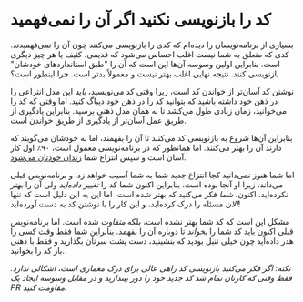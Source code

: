 # کد را بازنویسی نکنید اگر آن را نمی‌فهمید

بسیاری از برنامه‌نویسان را دیده‌ام که کدی را بازنویسی می‌کنند چون آن را نمی‌فهمیدند. کدی که متعلق به شما نیست اغلب احساس می‌شود که قدیمی، کثیف یا هر چیز دیگری است. بنابراین اولین وسوسه آن‌ها این است که آن را "طبق استانداردهای خودشان" بازنویسی کنند. نتیجه نهایی اغلب بهتر نیست و معمولاً بدتر است. چرا اینطور است؟

نوشتن کد آسان‌تر از خواندن کد است، زیرا وقتی کد می‌نویسید، _باید_ این مدل انتزاعی را در ذهن خود داشته باشید که بتوانید کد را در ذهن خود دیباگ کنید. اما وقتی که کد را می‌خوانید، زمان زیادی طول می‌کشد تا به همان مدل ذهنی برسید. بنابراین یادگیری از طریق عمل آسان‌تر از یادگیری از طریق خواندن است.

بنابراین آن‌ها شروع به بازنویسی کد می‌کنند تا آن را بفهمند، اما به خودشان می‌گویند که دارند آن را بهتر می‌کنند. اما همانطور که در برنامه‌نویسی معمول است، ۹۰٪ اول کار آسان است و سپس انتزاع شما [زندان خودتان می‌شود](the-abstraction-prison.md).

اما شما هنوز نمی‌دانید کجا انتزاع جدید شما به شما آسیب خواهد زد. و برنامه‌نویس قبلی می‌داند، زیرا او آنجا بوده است. بنابراین اکنون شما کد را _تغییر داده‌اید_ ولی آن را _بهتر_ نکرده‌اید. اکنون، _شما_ فکر می‌کنید که بهتر شده است، اما این به این دلیل است که تنها _الان_ مسئله را درک کرده‌اید، و این کار را با نوشتن کد به دست آورده‌اید!

مشکل این است که کد شما بهتر نشده است، بلکه _متفاوت_ شده است. اما برنامه‌نویس قبلی اکنون باید کد شما را _بخواند_ تا دوباره آن را بفهمد. بنابراین شما فقط وقت کسی را هدر داده‌اید چون خیلی تنبل بودید که بنشینید، دست پشت سرتان بگذارید و فقط با ذهنی باز کد را بخوانید.

_نکته: اگر فکر می‌کنید بازنویسی کد راهی عالی برای درک معماری است، اشکالی ندارد. فقط وقتی که کارتان تمام شد کد جدید خود را دور بیندازید و در مقابل وسوسه ایجاد یک PR مقاومت کنید._